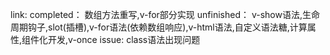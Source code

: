 link:
    completed：
        数组方法重写,v-for部分实现
    unfinished：
        v-show语法,生命周期钩子,slot(插槽),v-for语法(依赖数组响应),v-html语法,自定义语法糖,计算属性,组件化开发,v-once
    issue:
        class语法出现问题